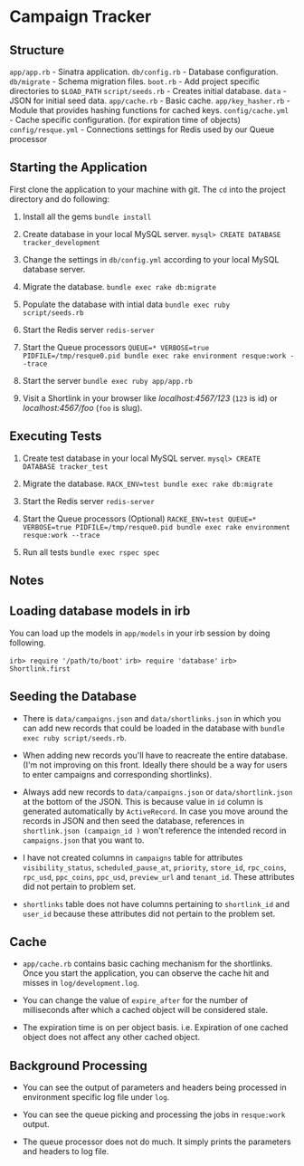 Campaign Tracker
========

Structure
---------

`app/app.rb`        - Sinatra application.
`db/config.rb`      - Database configuration.
`db/migrate`        - Schema migration files.
`boot.rb`           - Add project specific directories to `$LOAD_PATH`
`script/seeds.rb`   - Creates initial database.
`data`              - JSON for initial seed data.
`app/cache.rb`      - Basic cache.
`app/key_hasher.rb` - Module that provides hashing functions for cached keys.
`config/cache.yml`  - Cache specific configuration. (for expiration time of objects)
`config/resque.yml` - Connections settings for Redis used by our Queue processor

Starting the Application
---------

First clone the application to your machine with git. The `cd` into the project directory and do following:

1. Install all the gems
  `bundle install`

2. Create database in your local MySQL server.
  `mysql> CREATE DATABASE tracker_development`

3. Change the settings in `db/config.yml` according to your local MySQL database server.

4. Migrate the database.
  `bundle exec rake db:migrate`

5. Populate the database with intial data
  `bundle exec ruby script/seeds.rb`

6. Start the Redis server
   `redis-server`

7. Start the Queue processors
   `QUEUE=* VERBOSE=true PIDFILE=/tmp/resque0.pid bundle exec rake environment resque:work --trace`

8. Start the server
  `bundle exec ruby app/app.rb`

9. Visit a Shortlink in your browser like *localhost:4567/123* (`123` is id) or *localhost:4567/foo* (`foo` is slug).

Executing Tests
---------

1. Create test database in your local MySQL server.
  `mysql> CREATE DATABASE tracker_test`

2. Migrate the database.
  `RACK_ENV=test bundle exec rake db:migrate`

3. Start the Redis server
   `redis-server`

7. Start the Queue processors (Optional)
   `RACKE_ENV=test QUEUE=* VERBOSE=true PIDFILE=/tmp/resque0.pid bundle exec rake environment resque:work --trace`

4. Run all tests
  `bundle exec rspec spec`

Notes
---------

Loading database models in irb
---------

You can load up the models in `app/models` in your irb session by doing following.

  `irb> require '/path/to/boot'`
  `irb> require 'database'`
  `irb> Shortlink.first`

Seeding the Database
---------

- There is `data/campaigns.json` and `data/shortlinks.json` in which you can add new records that could be loaded in the database with `bundle exec ruby script/seeds.rb`.

- When adding new records you'll have to reacreate the entire database. (I'm not improving on this front. Ideally there should be a way for users to enter campaigns and corresponding shortlinks).

- Always add new records to `data/campaigns.json` or `data/shortlink.json` at the bottom of the JSON. This is because value in `id` column is generated automatically by `ActiveRecord`. In case you move around the records in JSON and then seed the database, references in `shortlink.json (campaign_id )` won't reference the intended record in `campaigns.json` that you want to.

- I have not created columns in `campaigns` table for attributes `visibility_status`, `scheduled_pause_at`, `priority`, `store_id`, `rpc_coins`, `rpc_usd`, `ppc_coins`, `ppc_usd`, `preview_url` and `tenant_id`. These attributes did not pertain to problem set.

- `shortlinks` table does not have columns pertaining to `shortlink_id` and `user_id` because these attributes did not pertain to the problem set.

Cache
---------

- `app/cache.rb` contains basic caching mechanism for the shortlinks. Once you start the application, you can observe the cache hit and misses in `log/development.log`.

- You can change the value of `expire_after` for the number of milliseconds after which a cached object will be considered stale.

- The expiration time is on per object basis. i.e. Expiration of one cached object does not affect any other cached object.

Background Processing
---------

- You can see the output of parameters and headers being processed in environment specific log file under `log`.

- You can see the queue picking and processing the jobs in `resque:work` output.

- The queue processor does not do much. It simply prints the parameters and headers to log file.
